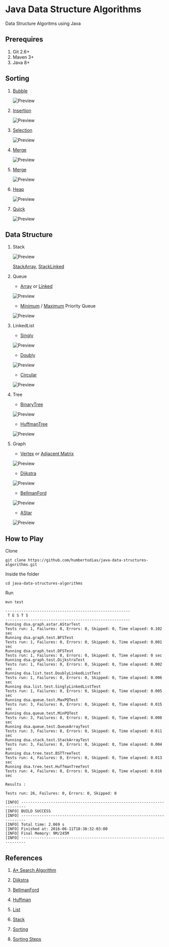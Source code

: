 # Java Data Structure Algorithms

Data Structure Algoritms using Java


## Prerequires

1. Git 2.6+
2. Maven 3+
3. Java 8+

## Sorting

1. [Bubble](src/main/java/dsa/sort/BubleSort.java)

	![Preview](doc/bubble_sort.gif)

2. [Insertion](src/main/java/dsa/sort/InsertionSort.java)

	![Preview](doc/insertion_sort.gif)

3. [Selection](src/main/java/dsa/sort/SelectionSort.java)

	![Preview](doc/selection_sort.gif)

4. [Merge](src/main/java/dsa/sort/MergeSort.java)

	![Preview](doc/merge_sort.gif)

5. [Merge](src/main/java/dsa/sort/ShellSort.java)

	![Preview](doc/shell_sort.gif)

6. [Heap](src/main/java/dsa/sort/HeapSort.java)

	![Preview](doc/heap_sort.gif)

6. [Quick](src/main/java/dsa/sort/QuickSort.java)

	![Preview](doc/quick_sort.gif)


## Data Structure

1. Stack

	![Preview](doc/stack.jpg)

	[StackArray](src/main/java/dsa/stack/StackArray.java),
	[StackLinked](src/main/java/dsa/stack/StackLinked.java)

2. Queue

	* [Array](src/main/java/dsa/queue/QueueArray.java) or [Linked](src/main/java/dsa/queue/QueueLinked.java)

	![Preview](doc/queue.jpg)
	
	* [Minimum](src/main/java/dsa/queue/priority/MinPQ.java) / [Maximum](src/main/java/dsa/queue/priority/MaxPQ.java) Priority Queue

	![Preview](doc/priorityqueue.png)

3. LinkedList
	
	* [Singly](src/main/java/dsa/list/SinglyLinkedList.java)	 
	
	![Preview](doc/linked_list.jpg)

	* [Doubly](src/main/java/dsa/list/DoublyLinkedList.java)
	
	![Preview](doc/doubly_linked_list.jpg)
		
	* [Circular](src/main/java/dsa/list/CircularLinkedList.java)

	![Preview](doc/singly_circular_linked_list.jpg)
	

4. Tree

	* [BinaryTree](src/main/java/dsa/tree/bst/BinarySearchTree.java)


	![Preview](doc/binary_tree.jpg)

	
	* [HuffmanTree](src/main/java/dsa/tree/huffman/HuffmanTree.java)

	![Preview](doc/huffman.png)
	

5. Graph

	* [Vertex](src/main/java/dsa/graph/Graph.java) or [Adjacent Matrix](src/main/java/dsa/graph/GraphMatrix.java)
	
	![Preview](doc/graph_adjacent_matrix.png)

	* [Dijkstra](src/main/java/dsa/graph/path/Dijkstra.java)

	![Preview](doc/dijkstra.gif)

	* [BellmanFord](src/main/java/dsa/graph/path/BellmanFord.java)

	![Preview](doc/bellman_ford.gif)

	* [AStar](src/main/java/dsa/graph/path/AStar.java)

	![Preview](doc/a-star.gif)


## How to Play

Clone

```
git clone https://github.com/humbertodias/java-data-structures-algorithms.git
```

Inside the folder

```
cd java-data-structures-algorithms
```

Run

```
mvn test
```
```
-------------------------------------------------------
 T E S T S
-------------------------------------------------------
Running dsa.graph.astar.AStarTest
Tests run: 1, Failures: 0, Errors: 0, Skipped: 0, Time elapsed: 0.102 sec
Running dsa.graph.test.BFSTest
Tests run: 1, Failures: 0, Errors: 0, Skipped: 0, Time elapsed: 0.001 sec
Running dsa.graph.test.DFSTest
Tests run: 1, Failures: 0, Errors: 0, Skipped: 0, Time elapsed: 0 sec
Running dsa.graph.test.DijkstraTest
Tests run: 1, Failures: 0, Errors: 0, Skipped: 0, Time elapsed: 0.002 sec
Running dsa.list.test.DoublyLinkedListTest
Tests run: 1, Failures: 0, Errors: 0, Skipped: 0, Time elapsed: 0.006 sec
Running dsa.list.test.SinglyLinkedListTest
Tests run: 1, Failures: 0, Errors: 0, Skipped: 0, Time elapsed: 0.005 sec
Running dsa.queue.test.MaxPQTest
Tests run: 3, Failures: 0, Errors: 0, Skipped: 0, Time elapsed: 0.015 sec
Running dsa.queue.test.MinPQTest
Tests run: 3, Failures: 0, Errors: 0, Skipped: 0, Time elapsed: 0.008 sec
Running dsa.queue.test.QueueArrayTest
Tests run: 3, Failures: 0, Errors: 0, Skipped: 0, Time elapsed: 0.011 sec
Running dsa.stack.test.StackArrayTest
Tests run: 3, Failures: 0, Errors: 0, Skipped: 0, Time elapsed: 0.004 sec
Running dsa.tree.test.BSTTreeTest
Tests run: 4, Failures: 0, Errors: 0, Skipped: 0, Time elapsed: 0.013 sec
Running dsa.tree.test.HuffmanTreeTest
Tests run: 4, Failures: 0, Errors: 0, Skipped: 0, Time elapsed: 0.016 sec

Results :

Tests run: 26, Failures: 0, Errors: 0, Skipped: 0

[INFO] ------------------------------------------------------------------------
[INFO] BUILD SUCCESS
[INFO] ------------------------------------------------------------------------
[INFO] Total time: 2.069 s
[INFO] Finished at: 2016-06-11T18:38:32-03:00
[INFO] Final Memory: 9M/245M
[INFO] ------------------------------------------------------------------------
```


## References

1. [A* Search Algorithm](https://en.wikipedia.org/wiki/A*_search_algorithm)

2. [Dijkstra](http://www.vogella.com/tutorials/JavaAlgorithmsDijkstra/article.html)

3. [BellmanFord](http://www.geekviewpoint.com/java/graph/bellman_ford_shortest_path)

4. [Huffman](https://rosettacode.org/wiki/Huffman_coding#Java)

5. [List](http://java2novice.com/data-structures-in-java/linked-list/doubly-linked-list/)

6. [Stack](http://eddmann.com/posts/implementing-a-stack-in-java-using-arrays-and-linked-lists/)

7. [Sorting](http://www.sorting-algorithms.com/)

8. [Sorting Steps](https://www.bluffton.edu/~nesterd/java/SortingDemo.html)
